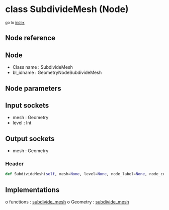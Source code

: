 # class SubdivideMesh (Node)

<sub>go to [index](/docs/index.md)</sub>

## Node reference

Node
----
 - Class name : SubdivideMesh
 - bl_idname : GeometryNodeSubdivideMesh

Node parameters
---------------

Input sockets
-------------
 - mesh : Geometry
 - level : Int

Output sockets
--------------
 - mesh : Geometry

### Header

``` python
def SubdivideMesh(self, mesh=None, level=None, node_label=None, node_color=None):
```

## Implementations

o functions : [subdivide_mesh](#subdivide_mesh)
o Geometry : [subdivide_mesh](#subdivide_mesh) 

